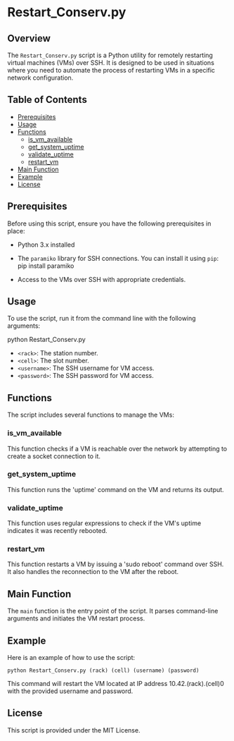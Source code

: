 # Restart_Conserv.py

## Overview
The `Restart_Conserv.py` script is a Python utility for remotely restarting virtual machines (VMs) over SSH. It is designed to be used in situations where you need to automate the process of restarting VMs in a specific network configuration.

## Table of Contents
- [Prerequisites](#prerequisites)
- [Usage](#usage)
- [Functions](#functions)
  - [is_vm_available](#is_vm_available)
  - [get_system_uptime](#get_system_uptime)
  - [validate_uptime](#validate_uptime)
  - [restart_vm](#restart_vm)
- [Main Function](#main-function)
- [Example](#example)
- [License](#license)

## Prerequisites
Before using this script, ensure you have the following prerequisites in place:
- Python 3.x installed
- The `paramiko` library for SSH connections. You can install it using `pip`:
pip install paramiko

- Access to the VMs over SSH with appropriate credentials.

## Usage
To use the script, run it from the command line with the following arguments:

python Restart_Conserv.py <rack> <cell> <username> <password>

- `<rack>`: The station number.
- `<cell>`: The slot number.
- `<username>`: The SSH username for VM access.
- `<password>`: The SSH password for VM access.

## Functions
The script includes several functions to manage the VMs:

### is_vm_available
This function checks if a VM is reachable over the network by attempting to create a socket connection to it.

### get_system_uptime
This function runs the 'uptime' command on the VM and returns its output.

### validate_uptime
This function uses regular expressions to check if the VM's uptime indicates it was recently rebooted.

### restart_vm
This function restarts a VM by issuing a 'sudo reboot' command over SSH. It also handles the reconnection to the VM after the reboot.

## Main Function
The `main` function is the entry point of the script. It parses command-line arguments and initiates the VM restart process.

## Example
Here is an example of how to use the script:

`python Restart_Conserv.py (rack) (cell) (username) (password)`

This command will restart the VM located at IP address 10.42.(rack).(cell)0 with the provided username and password.

## License
This script is provided under the MIT License.
